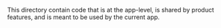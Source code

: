 This directory contain code that is at the app-level, is shared by product features, and is
meant to be used by the current app. 
